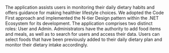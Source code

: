 The application assists users in monitoring their daily dietary habits and offers guidance for making healthier lifestyle choices. We adopted the Code First approach and implemented the N-tier Design pattern within the .NET Ecosystem for its development. The application comprises two distinct roles: User and Admin. Administrators have the authority to add food items and meals, as well as to search for users and access their data. Users can select foods that have been previously added to their daily dietary plan and monitor their dietary intake accordingly. 
